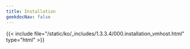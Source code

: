 ```yaml
---
title: Installation
geekdocNav: false
---
```

{{< include file="/static/ko/_includes/1.3.3.4/000.installation_vmhost.html" type="html" >}}